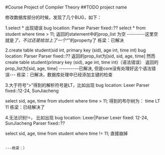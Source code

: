 #Course Project of Compiler Theory
##TODO
project name


修改数据库部分的时候，发现了几个BUG，如下：

1.select * 出现错误
bug location: Parser
Parser fixed::??
select * from student where time > 11;
返回的statement中的prop_list 为空
---------这里空就是*了，不过还是给加上了一个“*”的property了
栋梁：已解决

2.create table student(sid int, primary key (sid), age int, time int)
bug location: Parser
Parser fixed::??
返回的prop_list为[sid, sid, age, time]
然而
create table student(primary key (sid), age int, time int)（语法错误）
返回的prop_list为[sid, age, time]
----------已解决, 但是core没有处理好这个语法错误---
栋梁：已解决，数据库处理中已经添加主键的检查

3.大于符号“>”得到的解析符号是LT，比如出现
bug location: Lexer
Parser fixed::12-24, SunJiacheng

select sid, age, time  from student where time > 11;
得到的布尔树为： time LT 11
栋梁：已经解决了

4.无法识别!=， 比如出现
bug location: Lexer|Parser
Lexer fixed: 12-24, SunJiacheng
Parser fixed::??

select sid, age, time  from student where time != 11;
直接崩掉

                                                                                                                ---栋梁：）

